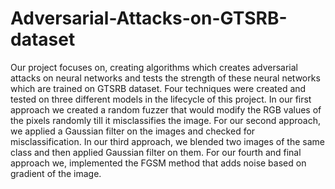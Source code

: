 # Adversarial-Attacks-on-GTSRB-dataset
Our project focuses on, creating algorithms which creates adversarial attacks on neural networks and tests the strength of these neural networks which are trained on GTSRB dataset.
Four techniques were created and tested on three different models in the
lifecycle of this project. In our first approach we created a random fuzzer that would modify the RGB values
of the pixels randomly till it misclassifies the image. For our second approach, we applied a Gaussian filter
on the images and checked for misclassification. In our third approach, we blended two images of the same
class and then applied Gaussian filter on them. For our fourth and final approach we, implemented the
FGSM method that adds noise based on gradient of the image.
